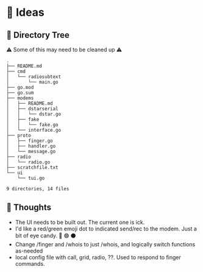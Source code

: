 # 🧠 Ideas 

## 📁 Directory Tree
⚠️ Some of this may need to be cleaned up ⚠️ 

```
.
├── README.md
├── cmd
│   └── radiosubtext
│       └── main.go
├── go.mod
├── go.sum
├── modems
│   ├── README.md
│   ├── dstarserial
│   │   └── dstar.go
│   ├── fake
│   │   └── fake.go
│   └── interface.go
├── proto
│   ├── finger.go
│   ├── handler.go
│   └── message.go
├── radio
│   └── radio.go
├── scratchfile.txt
└── ui
    └── tui.go

9 directories, 14 files
```

## 🤔 Thoughts

* The UI needs to be built out. The current one is ick.
* I'd like a red/green emoji dot to indicated send/rec to the modem. Just a bit of eye candy.
    🔴 🟢 ⚫️
* Change /finger and /whois to just /whois, and logically switch functions as-needed
* local config file with call, grid, radio, ??. Used to respond to finger commands.
